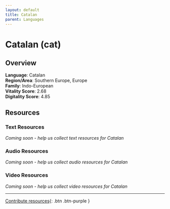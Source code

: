 ```yaml
---
layout: default
title: Catalan
parent: Languages
---
```


# Catalan (cat)

## Overview

**Language**: Catalan  
**Region/Area**: Southern Europe, Europe  
**Family**: Indo-European  
**Vitality Score**: 2.68  
**Digitality Score**: 4.85  

## Resources

### Text Resources
*Coming soon - help us collect text resources for Catalan*

### Audio Resources
*Coming soon - help us collect audio resources for Catalan*

### Video Resources
*Coming soon - help us collect video resources for Catalan*

---

[Contribute resources](https://fairtrain.github.io/){: .btn .btn-purple }
